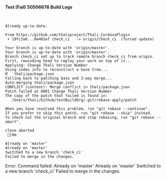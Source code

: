 #### Test (Fail) 50506676 Build Logs


```


```

```
Already up-to-date.

From https://github.com/thaliproject/Thali_CordovaPlugin
 + 19fc3a6...0e401ef check_ci   -> origin/check_ci  (forced update)

```

```
Your branch is up-to-date with 'origin/master'.
Your branch is up-to-date with 'origin/master'.
Branch check_ci set up to track remote branch check_ci from origin.
First, rewinding head to replay your work on top of it...
Applying: Change Thali Version Number
Using index info to reconstruct a base tree...
M	thali/package.json
Falling back to patching base and 3-way merge...
Auto-merging thali/package.json
CONFLICT (content): Merge conflict in thali/package.json
Patch failed at 0001 Change Thali Version Number
The copy of the patch that failed is found in:
   /Users/thali/Github/testBuildOrg/.git/rebase-apply/patch

When you have resolved this problem, run "git rebase --continue".
If you prefer to skip this patch, run "git rebase --skip" instead.
To check out the original branch and stop rebasing, run "git rebase --abort".

clone aborted
 [0m

Already on 'master'
Already on 'master'
Switched to a new branch 'check_ci'
Failed to merge in the changes.

```

Error: Command failed: Already on 'master'
Already on 'master'
Switched to a new branch 'check_ci'
Failed to merge in the changes.
